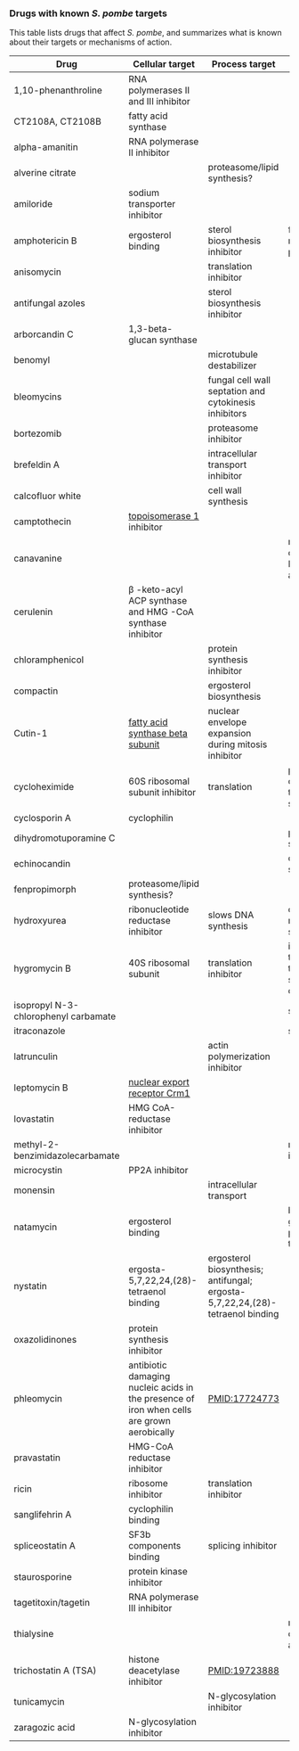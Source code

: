 ### Drugs with known *S. pombe* targets

This table lists drugs that affect *S. pombe*, and summarizes what is
known about their targets or mechanisms of action.


Drug | Cellular target | Process target | Other | Reference
-----|-----------------|----------------|-------|----------
1,10-phenanthroline | RNA polymerases II and III inhibitor ||| [PMID:27518095](https://www.pombase.org/reference/PMID:27518095) 
CT2108A, CT2108B | fatty acid synthase | | 
alpha-amanitin | RNA polymerase II inhibitor |  
alverine citrate | | proteasome/lipid synthesis? |  
amiloride | sodium transporter inhibitor |  
amphotericin B | ergosterol binding | sterol biosynthesis inhibitor | forms membrane pores |  
anisomycin | | translation inhibitor |  
antifungal azoles | | sterol biosynthesis inhibitor |  
arborcandin C | 1,3-beta-glucan synthase |  
benomyl | | microtubule destabilizer |  
bleomycins | | fungal cell wall septation and cytokinesis inhibitors |  
bortezomib | | proteasome inhibitor || [PMID:25908789](https://www.pombase.org/reference/PMID:25908789) 
brefeldin A | | intracellular transport inhibitor |  
calcofluor white | | cell wall synthesis |  
camptothecin | [topoisomerase 1](https://www.pombase.org/gene/SPBC1703.14c)  inhibitor |  
canavanine ||| naturally occuring (alfafa) L-arginine antimetabolite | 
cerulenin | β -keto-acyl ACP synthase and HMG -CoA synthase inhibitor || | [PMID:30003614](https://www.pombase.org/reference/PMID:30003614) 
chloramphenicol || protein synthesis inhibitor |  
compactin | | ergosterol biosynthesis |  
Cutin-1 | [fatty acid synthase beta subunit](https://www.pombase.org/gene/SPAC926.09c) | nuclear envelope expansion during mitosis inhibitor | | [PMID:26869222](https://www.pombase.org/reference/PMID:26869222) 
cycloheximide | 60S ribosomal subunit inhibitor | translation | prevents release of deacetylated tRNA from the E site |  
cyclosporin A | cyclophilin |  
dihydromotuporamine C | | | proteasome/lipid synthesis? |  
echinocandin | | | cell wall synthesis |  
fenpropimorph | proteasome/lipid synthesis? |  
hydroxyurea | ribonucleotide reductase inhibitor | slows DNA synthesis | causes replication fork stalling |  
hygromycin B | 40S ribosomal subunit| translation inhibitor | interferes with translocation of tRNA from the A site to the P site of the ribosome |  
isopropyl N-3-chlorophenyl carbamate | | | spindle poison |  
itraconazole | | | spindle poison |  
latrunculin | | actin polymerization inhibitor |  
leptomycin B | [nuclear export receptor Crm1](https://www.pombase.org/gene/SPAC1805.17) |  
lovastatin | HMG CoA-reductase inhibitor |  
methyl-2-benzimidazolecarbamate | | | reversible MT inhibitor |  
microcystin | PP2A inhibitor | || [PMID:29079657](https://www.pombase.org/reference/PMID:29079657)
monensin | |  intracellular transport |  
natamycin | ergosterol binding| | blocks fungal growth without permeabilizing the membrane |  
nystatin | ergosta-5,7,22,24,(28)-tetraenol binding | ergosterol biosynthesis; antifungal; ergosta-5,7,22,24,(28)-tetraenol binding |  
oxazolidinones | protein synthesis inhibitor |  
phleomycin | antibiotic damaging nucleic acids in the presence of iron when cells are grown aerobically | [PMID:17724773](https://www.pombase.org/reference/PMID:17724773)  
pravastatin | HMG-CoA reductase inhibitor |  
ricin | ribosome inhibitor | translation inhibitor | |  
sanglifehrin A | cyclophilin binding|  
spliceostatin A | SF3b components binding | splicing inhibitor || [PMID:17961508](https://www.pombase.org/reference/PMID:17961508) 
staurosporine | protein kinase inhibitor |  
tagetitoxin/tagetin | RNA polymerase III inhibitor |  
thialysine | || naturally occuring lysine analogue |  
trichostatin A (TSA) | histone deacetylase inhibitor | [PMID:19723888](https://www.pombase.org/reference/PMID:19723888) 
tunicamycin | | N-glycosylation inhibitor|  
zaragozic acid | N-glycosylation inhibitor |  

